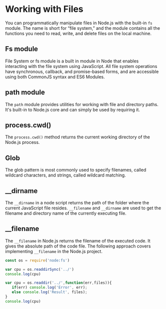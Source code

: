 # Working with Files

You can programmatically manipulate files in Node.js with the built-in `fs` module. The name is short for “file system,” and the module contains all the functions you need to read, write, and delete files on the local machine.

## Fs module

File System or fs module is a built in module in Node that enables interacting with the file system using JavaScript. All file system operations have synchronous, callback, and promise-based forms, and are accessible using both CommonJS syntax and ES6 Modules.

## path module

The `path` module provides utilities for working with file and directory paths. It's built-in to Node.js core and can simply be used by requiring it.

## process.cwd()

The `process.cwd()` method returns the current working directory of the Node.js process.

## Glob

The glob pattern is most commonly used to specify filenames, called wildcard characters, and strings, called wildcard matching.

## \_\_dirname

The `__dirname` in a node script returns the path of the folder where the current JavaScript file resides. `__filename` and `__dirname` are used to get the filename and directory name of the currently executing file.

## \_\_filename

The `__filename` in Node.js returns the filename of the executed code. It gives the absolute path of the code file. The following approach covers implementing `__filename` in the Node.js project.

```js
const os = require('node:fs')

var cpu = os.readdirSync('../')
console.log(cpu)

var cpu = os.readdir('../',function(err,files)){
   if(err) console.log('Error', err);
   else console.log('Result', files);
}
console.log(cpu)
```